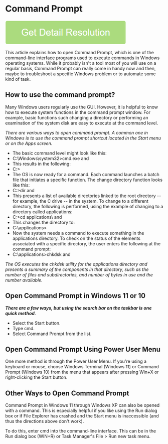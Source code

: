 # Command Prompt

[![Command Prompt](get-startted.png)](https://icncomputer.com/command-prompt/)

This article explains how to open Command Prompt, which is one of the command-line interface programs used to execute commands in Windows operating systems. While it probably isn't a tool most of you will use on a regular basis, Command Prompt can really come in handy now and then, maybe to troubleshoot a specific Windows problem or to automate some kind of task.

## How to use the command prompt?

Many Windows users regularly use the GUI. However, it is helpful to know how to execute system functions in the command prompt window. For example, basic functions such changing a directory or performing an examination of the system disk are easy to execute at the command level.

_There are various ways to open command prompt. A common one in Windows is to use the command prompt shortcut located in the Start menu or on the Apps screen._

* The basic command level might look like this:
 * C:\Windows\system32\>cmd.exe and <enter>
* This results in the following:
 * C:\>
* The OS is now ready for a command. Each command launches a batch file that initiates a specific function. The change directory function looks like this:
 * C:\>dir and <enter>
* This presents a list of available directories linked to the root directory -- for example, the C drive -- in the system. To change to a different directory, the following is performed, using the example of changing to a directory called applications:
 * C:\>cd applications\ and <enter>
* This changes the directory to:
 * C:\applications\>
* Now the system needs a command to execute something in the applications directory. To check on the status of the elements associated with a specific directory, the user enters the following at the command prompt:
 * C:\applications\>chkdsk and <enter>

_The OS executes the chkdsk utility for the applications directory and presents a summary of the components in that directory, such as the number of files and subdirectories, and number of bytes in use and the number available._

## Open Command Prompt in Windows 11 or 10

**_There are a few ways, but using the search bar on the taskbar is one quick method._**

* Select the Start button.
* Type cmd.
* Select Command Prompt from the list.

## Open Command Prompt Using Power User Menu

One more method is through the Power User Menu. If you're using a keyboard or mouse, choose Windows Terminal (Windows 11) or Command Prompt (Windows 10) from the menu that appears after pressing Win+X or right-clicking the Start button.

## Other Ways to Open Command Prompt

Command Prompt in Windows 11 through Windows XP can also be opened with a command. This is especially helpful if you like using the Run dialog box or if File Explorer has crashed and the Start menu is inaccessible (and thus the directions above don't work).

To do this, enter cmd into the command-line interface. This can be in the Run dialog box (WIN+R) or Task Manager's File > Run new task menu.
